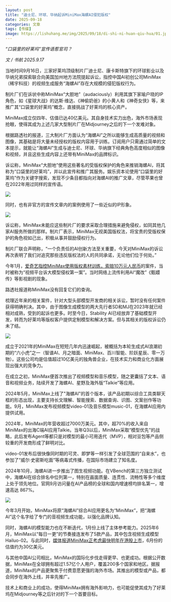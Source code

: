 ```yaml
---
layout: post
title: "迪士尼、环球、华纳起诉MiniMax海螺AI侵犯版权"
date: 2025-09-18
categories: 文章
tags: [传媒]
image: https://lishuhang.me/img/2025/09/18/di-shi-ni-huan-qiu-hua/01.jpg
---
```


*“口袋里的好莱坞”宣传语惹官司？*

*文 / 书航 2025.9.17*

当地时间9月16日，三家好莱坞顶级制片厂迪士尼、康卡斯特旗下的环球影业以及华纳兄弟探索联合向美国加州地方法院提起诉讼，指控中国AI初创公司MiniMax（稀宇科技）的视频生成服务“海螺AI”存在大规模的侵犯版权行为。

制片厂们在诉状中称MiniMax“大胆地”（audaciously）利用其旗下家喻户晓的IP角色，如《星球大战》的达斯·维达、《神偷奶爸》的小黄人和《神奇女侠》等，来推广其“口袋里的好莱坞”概念，直接挑战了好莱坞的核心资产。

MiniMax成立仅四年、估值已达40亿美元。其自身技术实力出色，海外市场表现抢眼，使得其成为上述几家大型制片厂在Midjourney之后的下一个发难对象。

根据路透社的报道，三大制片厂方面认为“海螺AI”之所以能够生成高质量的视频和图像，其基础是将大量未经授权的版权内容用于训练。订阅用户只需通过简单的文本提示，就能让“海螺AI”生成与迪士尼、环球、华纳旗下经典角色高度相似的图像和视频，并且这些生成内容上还带有MiniMax的品牌标识。

诉讼称，MiniMax“大胆地”使用这些著名的受版权保护的角色来推销海螺AI，将其称为“口袋里的好莱坞”，并以此宣传和推广其服务。娱乐资本论使用“口袋里的好莱坞”作为关键字搜索，发现不少条目都指向对海螺AI的推广文章，尽管苹果也曾在2022年用过同样的宣传语。

![](https://lishuhang.me/img/2025/09/18/di-shi-ni-huan-qiu-hua/02.png)

同时，也有非官方的宣传文章内的案例使用了一些近似的IP形象。

![](https://lishuhang.me/img/2025/09/18/di-shi-ni-huan-qiu-hua/03.png)

诉讼称，MiniMax未能应这些制片厂的要求采取合理措施来避免侵权，如同其他几家AI服务所做的那样。制片厂表示，MiniMax无视美国版权法，将宝贵的受版权保护的角色视如己出，积极从事并鼓励侵权行为。

制片厂联合声明称，“一个负责任的AI创新方法至关重要，今天对MiniMax的诉讼再次表明了我们对追究那些违反版权法的人的共同承诺，无论他们位于何处。”

今年1月，[爱奇艺指控MiniMax使用版权素材训练，索赔10万元人民币](https://mp.weixin.qq.com/s?__biz=MjM5Mjg1ODIxMQ==&mid=2650664806&idx=1&sn=2bac23e72b7fc601be30a159d9705386&scene=21#wechat_redirect)的案件，当时被称为“视频平台诉大模型侵权第一案”。当时网络上流传利用AI“魔改”《甄嬛传》等影视剧的现象。

路透社报道称MiniMax没有回复它们的查询。

梳理近年来的相关案件，针对大型头部模型开发商的相关诉讼，暂时没有任何案件获得明确判决。其中，由于图像生成模型的两大先行者SD和MJ在2023年就已经相对成熟，受到的起诉也更多。时至今日，Stability AI已经放弃了基础模型开发，转而为好莱坞等版权客户提供定制模型和解决方案。但与其相关的版权诉讼仍未了结。

![](https://lishuhang.me/img/2025/09/18/di-shi-ni-huan-qiu-hua/04.png)

成立于2021年的MiniMax在短短几年内迅速崛起，被概括为本轮生成式AI浪潮初期的“六小虎”之一（智谱AI、月之暗面、MiniMax、百川智能、阶跃星辰、零一万物）。这些公司均是估值超过10亿美元的独角兽企业，在技术实力和商业化方面展现出强大的竞争力。

在成立之初，MiniMax便首次推出了视频模型和音乐模型，随之更囊括了文本、语音和视频业务，陆续开发了海螺AI、星野及海外版“Talkie”等应用。

2024年5月，MiniMax上线了"海螺AI"的首个版本，该产品初期以综合工具类聊天框的形态出现，主要支持长文理解、智能搜索、数据查询、识图、文案创作等功能。9月，MiniMax发布视频模型video-01及音乐模型music-01，在海螺AI应用内提供试用。

2024年，MiniMax的年营收超过7000万美元。其中，超70%的收入来自MiniMax的出海C端AI应用Talkie。当年Q3以后，MiniMax采取“模型优先”的战略，此后发布Agent等都只是对模型的最小可用迭代（MVP），相对豆包等产品侧较重的开发商形成了鲜明对比。

video-01发布后很快像同时期的可灵、即梦等一样引发了全球范围的“自来水”，也参加了“威尔·史密斯吃面”等病毒式传播，在国际市场建立了知名度。

2024年10月，海螺AI进一步推出了图生视频功能。在VBench的第三方独立测试中，海螺AI在综合排名中位列第一，特别在画面质量、连贯性、流畅性等多个维度上处于领先地位。官网9月访问量在AI产品榜的全球和国内增速榜均排名第一，增速高达 867%。

![](https://lishuhang.me/img/2025/09/18/di-shi-ni-huan-qiu-hua/05.png)

今年3月开始，MiniMax将原“海螺AI”综合AI应用更名为“MiniMax”，把“海螺AI”这个名字给了专门的音视频生成功能，以强化品牌认知。

同时，海螺AI的模型能力也在不断迭代，1月份上线了主体参考能力。2025年6月，MiniMax以“每日一更”的节奏接连发布了5款产品，其中包含视频生成模型Hailuo-02。与此同时，[媒体报道MiniMax正考虑最快明年在港股上市](https://mp.weixin.qq.com/s/Y-mwdyxnPiuj6LiFfkSyyw)，6月份的估值约为30亿美元。

与其他中国AI公司相比，MiniMax的国际化步伐走得更早、也更成功。根据公开数据，MiniMax在全球拥有超过1.57亿个人用户，覆盖200多个国家和地区。据报道，MiniMax的产品更聚焦于付费意愿更强的海外市场。其推出的模型或产品，都会同步在海外上线，并率先推广。

技术上和商业上的成功，使得MiniMax拥有海外影响力，也可能促使其成为了好莱坞在Midjourney等之后针对的下一个首要目标。